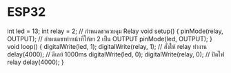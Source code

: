 # ESP32
int led = 13; int relay = 2; // กำหนดขาควบคุม Relay void setup() {   pinMode(relay, OUTPUT); // กำหนดขาทำหน้าที่ให้ขา 2 เป็น OUTPUT   pinMode(led, OUTPUT); } void loop() {   digitalWrite(led, 1);   digitalWrite(relay, 1); // สั่งให้ relay ทำงาน   delay(4000); // ดีเลย์ 1000ms   digitalWrite(led, 0);   digitalWrite(relay, 0); // ปิดไฟ relay   delay(4000); }
